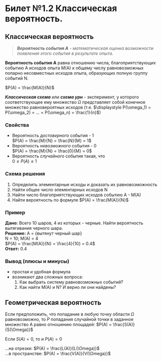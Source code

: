 # Билет №1.2 Классическая вероятность.

## Классическая вероятность

> ***Вероятность события A** - математическая оценка возможности появления этого события в результате опыта.*

**Вероятность события А** равна отношению числа, благоприятствующих событию А исходов опыта M(A) к общему числу равновозможных попарно несовместных исходов опыта, образующих полную группу событий N.  

$P(A) = \frac{M(A)}{N}$ 

***Классическая схема*** или ***схема урн*** - эксперимент, у которого соответствующее ему множество $\Omega$ представляет собой конечное множество равновероятных исходов (т.е. $\displaystyle P(\omega_1) = P(\omega_2) = ... = P(\omega_n) = \frac{1}{n}$)

### Свойства

- Вероятность *достоверного* события - 1  
    $P(A) = \frac{M}{N} = \frac{N}{M} = 1$
- Вероятность *невозможного* события - 0  
    $P(A) = \frac{M}{N} = \frac{0}{M} = 0$
- Вероятность *случайного* события такая, что  
    $0 \leq P(A) \leq 1$
    
### Схема решения

1. Определить элементарные исходы и доказать их равновозможность
2. Найти общее число элементарных исходов N
3. Найти число благоприятствующих исходов событию A - M(A)
4. Найти вероятность по формуле $P(A) = \frac{M(A)}{N}$

### Пример

**Дано:** Всего 10 шаров, 4 из которых - черные. Найти вероятность вытягивания черного шара.  
**Решение:** A = {вытянут черный шар}  
N = 10; M(A) = 4  
$P(A) = \frac{M(A)}{N} = \frac{4}{10} = 0.4$  
**Ответ:** 0.4

### Вывод (плюсы и минусы)

- простая и удобная формула
- возникают два сложных вопроса:
    1. Как выбрать систему равновозможных событий?
    2. Как найти M(A) и N? И верно ли они найдены?
    
## Геометрическая вероятность

Если предположить, что попадание в любую точку области $\Omega$ равновозможно, то $P$ попадания случайной точки в заданное множество A равно отношению площадей: $P(A) = \frac{S(A)}{S(\Omega)}$

Если $S(A) = 0$, то и $P(A) = 0$

...на отрезке: $P(A) = \frac{L(A)}{L(\Omega)}$  
...в пространстве: $P(A) = \frac{V(A)}{V(\Omega)}$

